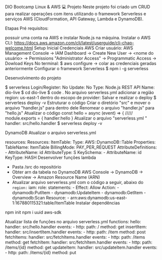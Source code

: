 DIO Bootcamp Linux & AWS
💻 Projeto 
Neste projeto foi criado um CRUD para realizar operações com itens utilizando o framework Serverless e serviços AWS (CloudFormation, API Gateway, Lambda e DynamoDB).

Etapas
Pré requisitos:

possuir uma conta na AWS e instalar Node.js na máquina.
Instalar o AWS CLI: https://docs.aws.amazon.com/cli/latest/userguide/cli-chap-welcome.html
Setup Inicial
Credenciais AWS
Criar usuário: AWS Management Console -> IAM Dashboard -> Create New User -> <nome do usuário> -> Permissions "Administrator Access" -> Programmatic Access -> Dowload Keys
No terminal: $ aws configure -> colar as credenciais geradas anteriormente
Configurar o framework Serverless
$ npm i -g serverless

Desenvolvimento do projeto

$ serverless
Login/Register: No
Update: No
Type: Node.js REST API
Name: dio-live
$ cd dio-live
$ code .
No arquivo serverless.yml adicionar a região region: us-east-1 dentro do escopo de provider:
Salvar e realizar o deploy $ serverless deploy -v
Estruturar o código
Criar o diretório "src" e mover o arquivo "handler.js" para dentro dele
Renomear o arquivo "handler.js" para "hello.js"
Atualizar o código
const hello = async (event) => {
/////
module.exports = {
    handler:hello
}
Atualizar o arquivo "serverless.yml "
handler: src/hello.handler
$ serverless deploy -v 

DynamoDB
Atualizar o arquivo serverless.yml

resources:
  Resources:
    ItemTable:
      Type: AWS::DynamoDB::Table
      Properties:
          TableName: ItemTable
          BillingMode: PAY_PER_REQUEST
          AttributeDefinitions:
            - AttributeName: id
              AttributeType: S
          KeySchema:
            - AttributeName: id
              KeyType: HASH
Desenvolver funções lambda

- Pasta /src do repositório
- Obter arn da tabela no DynamoDB AWS Console -> DynamoDB -> Overview -> Amazon Resource Name (ARN)
- Atualizar arquivo serverless.yml com o código a seguir, abaixo do ```region:```
  iam:
    role:
        statements:
          - Effect: Allow
            Action:
              - dynamodb:PutItem
              - dynamodb:UpdateItem
              - dynamodb:GetItem
              - dynamodb:Scan
            Resource:
              - arn:aws:dynamodb:us-east-1:167880115321:table/ItemTable
Instalar dependências

npm init npm i uuid aws-sdk

Atualizar lista de funções no arquivo serverless.yml
functions:
hello:
  handler: src/hello.handler
  events:
    - http:
        path: /
        method: get
insertItem:
  handler: src/insertItem.handler
  events:
    - http:
        path: /item
        method: post
fetchItems:
  handler: src/fetchItems.handler
  events:
    - http:
        path: /items
        method: get
fetchItem:
  handler: src/fetchItem.handler
  events:
    - http:
        path: /items/{id}
        method: get
updateItem:
  handler: src/updateItem.handler
  events:
    - http:
        path: /items/{id}
        method: put
